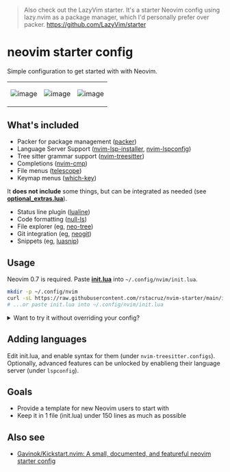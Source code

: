 > Also check out the LazyVim starter. It's a starter Neovim config using lazy.nvim as a package manager, which I'd personally prefer over packer. https://github.com/LazyVim/starter

# neovim starter config

Simple configuration to get started with with Neovim.

<table>
<tr></tr>
<tr>
<td>

![image](https://user-images.githubusercontent.com/74385/174232104-c2d9fc2e-b025-41c9-afd9-dc44045348c7.png)

</td>
<td>

![image](https://user-images.githubusercontent.com/74385/174232227-c7d92eb0-32c2-4646-8172-b2d8ca42c1df.png)

</td>
<td>

![image](https://user-images.githubusercontent.com/74385/174232272-197faf52-fb5d-455d-9c14-df84e8ab0166.png)

</td>
</tr>
</table>

## What's included

- Packer for package management ([packer](https://github.com/wbthomason/packer.nvim))
- Language Server Support ([nvim-lsp-installer](https://github.com/williamboman/nvim-lsp-installer), [nvim-lspconfig](https://github.com/neovim/nvim-lspconfig))
- Tree sitter grammar support ([nvim-treesitter](https://github.com/nvim-treesitter/nvim-treesitter))
- Completions ([nvim-cmp](https://github.com/hrsh7th/nvim-cmp))
- File menus ([telescope](https://github.com/nvim-telescope/telescope.nvim))
- Keymap menus ([which-key](https://github.com/folke/which-key.nvim))

It **does not include** some things, but can be integrated as needed (see [**optional_extras.lua**](./optional_extras.lua)).

- Status line plugin ([lualine](https://github.com/nvim-lualine/lualine.nvim))
- Code formatting ([null-ls](https://github.com/jose-elias-alvarez/null-ls.nvim))
- File explorer (eg, [neo-tree](https://github.com/nvim-neo-tree/neo-tree.nvim))
- Git integration (eg, [neogit](https://github.com/TimUntersberger/neogit))
- Snippets (eg, [luasnip](https://github.com/L3MON4D3/LuaSnip))

## Usage

Neovim 0.7 is required. Paste [**init.lua**](https://github.com/rstacruz/nvim-starter/blob/main/init.lua) into `~/.config/nvim/init.lua`.

```sh
mkdir -p ~/.config/nvim
curl -sL https://raw.githubusercontent.com/rstacruz/nvim-starter/main/init.lua -o ~/.config/nvim/init.lua
# ...or paste init.lua into ~/.config/nvim/init.lua
```

<details>
<summary>Want to try it without overriding your config?</summary>

To give it a try without overriding your existing Neovim config:

```bash
# Using `./nvim` will run Neovim with the nvim-starter config.
# It won't modify your user's Neovim config.
git clone https://github.com/rstacruz/nvim-starter.git
cd nvim-starter
./nvim
```

</details>

## Adding languages

Edit init.lua, and enable syntax for them (under `nvim-treesitter.configs`). Optionally, advanced features can be unlocked by enablieng their language server (under `lspconfig`).

## Goals

- Provide a template for new Neovim users to start with
- Keep it in 1 file (init.lua) under 150 lines as much as possible

## Also see

- [Gavinok/Kickstart.nvim: A small, documented, and featureful neovim starter config](https://github.com/Gavinok/Kickstart.nvim)
